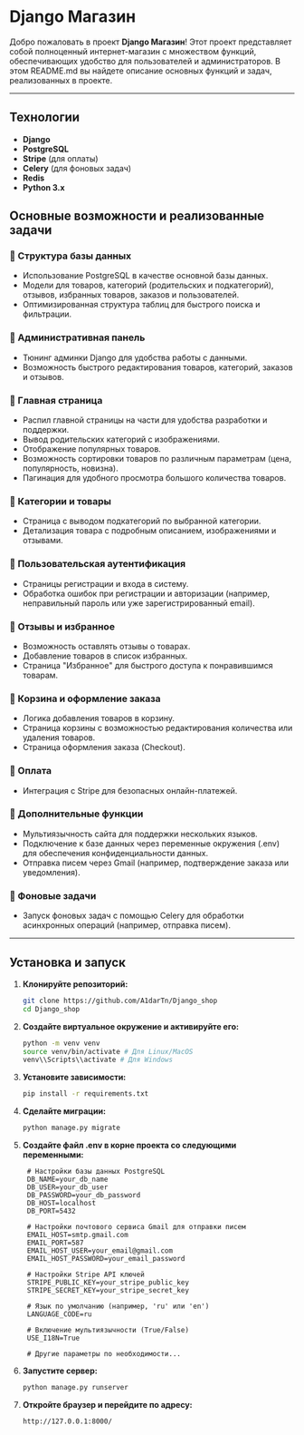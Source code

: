 # Django Магазин

Добро пожаловать в проект **Django Магазин**! Этот проект представляет собой полноценный интернет-магазин с множеством функций, обеспечивающих удобство для пользователей и администраторов. В этом README.md вы найдете описание основных функций и задач, реализованных в проекте.

---

## Технологии

- **Django**
- **PostgreSQL**
- **Stripe** (для оплаты)
- **Celery** (для фоновых задач)
- **Redis**
- **Python 3.x**

## Основные возможности и реализованные задачи

### 🔹 Структура базы данных
- Использование PostgreSQL в качестве основной базы данных.
- Модели для товаров, категорий (родительских и подкатегорий), отзывов, избранных товаров, заказов и пользователей.
- Оптимизированная структура таблиц для быстрого поиска и фильтрации.

### 🔹 Административная панель
- Тюнинг админки Django для удобства работы с данными.
- Возможность быстрого редактирования товаров, категорий, заказов и отзывов.

### 🔹 Главная страница
- Распил главной страницы на части для удобства разработки и поддержки.
- Вывод родительских категорий с изображениями.
- Отображение популярных товаров.
- Возможность сортировки товаров по различным параметрам (цена, популярность, новизна).
- Пагинация для удобного просмотра большого количества товаров.

### 🔹 Категории и товары
- Страница с выводом подкатегорий по выбранной категории.
- Детализация товара с подробным описанием, изображениями и отзывами.

### 🔹 Пользовательская аутентификация
- Страницы регистрации и входа в систему.
- Обработка ошибок при регистрации и авторизации (например, неправильный пароль или уже зарегистрированный email).

### 🔹 Отзывы и избранное
- Возможность оставлять отзывы о товарах.
- Добавление товаров в список избранных.
- Страница "Избранное" для быстрого доступа к понравившимся товарам.

### 🔹 Корзина и оформление заказа
- Логика добавления товаров в корзину.
- Страница корзины с возможностью редактирования количества или удаления товаров.
- Страница оформления заказа (Checkout).

### 🔹 Оплата
- Интеграция с Stripe для безопасных онлайн-платежей.

### 🔹 Дополнительные функции
- Мультиязычность сайта для поддержки нескольких языков.
- Подключение к базе данных через переменные окружения (.env) для обеспечения конфиденциальности данных.
- Отправка писем через Gmail (например, подтверждение заказа или уведомления).

### 🔹 Фоновые задачи
- Запуск фоновых задач с помощью Celery для обработки асинхронных операций (например, отправка писем).

---

## Установка и запуск

1. **Клонируйте репозиторий:**
    ```bash
    git clone https://github.com/A1darTn/Django_shop
    cd Django_shop
    ```

2. **Создайте виртуальное окружение и активируйте его:**
    ```bash
    python -m venv venv
    source venv/bin/activate # Для Linux/MacOS
    venv\\Scripts\\activate # Для Windows
    ```

3. **Установите зависимости:**
    ```bash
    pip install -r requirements.txt
    ```

4. **Сделайте миграции:**
    ```bash
    python manage.py migrate
    ```
    
5. **Создайте файл .env в корне проекта со следующими переменными:**
   ```
    # Настройки базы данных PostgreSQL
    DB_NAME=your_db_name
    DB_USER=your_db_user
    DB_PASSWORD=your_db_password
    DB_HOST=localhost
    DB_PORT=5432
    
    # Настройки почтового сервиса Gmail для отправки писем
    EMAIL_HOST=smtp.gmail.com
    EMAIL_PORT=587
    EMAIL_HOST_USER=your_email@gmail.com
    EMAIL_HOST_PASSWORD=your_email_password
    
    # Настройки Stripe API ключей
    STRIPE_PUBLIC_KEY=your_stripe_public_key
    STRIPE_SECRET_KEY=your_stripe_secret_key
    
    # Язык по умолчанию (например, 'ru' или 'en')
    LANGUAGE_CODE=ru
    
    # Включение мультиязычности (True/False)
    USE_I18N=True

    # Другие параметры по необходимости...
   
5. **Запустите сервер:**
    ```bash
    python manage.py runserver
    ```

6. **Откройте браузер и перейдите по адресу:**
    ```
    http://127.0.0.1:8000/
    ```

